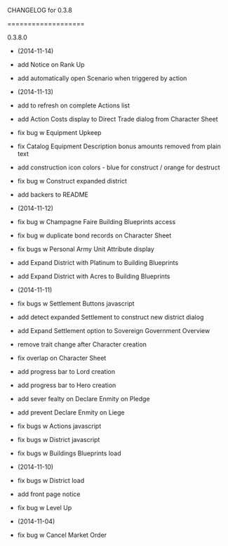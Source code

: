 CHANGELOG for 0.3.8

===================

0.3.8.0

* (2014-11-14)

 * add Notice on Rank Up
 * add automatically open Scenario when triggered by action

* (2014-11-13)

 * add to refresh on complete Actions list
 * add Action Costs display to Direct Trade dialog from Character Sheet
 * fix bug w Equipment Upkeep
 * fix Catalog Equipment Description bonus amounts removed from plain text
 * add construction icon colors - blue for construct / orange for destruct
 * fix bug w Construct expanded district
 * add backers to README

* (2014-11-12)

 * fix bug w Champagne Faire Building Blueprints access
 * fix bug w duplicate bond records on Character Sheet
 * fix bugs w Personal Army Unit Attribute display
 * add Expand District with Platinum to Building Blueprints
 * add Expand District with Acres to Building Blueprints

* (2014-11-11)

 * fix bugs w Settlement Buttons javascript
 * add detect expanded Settlement to construct new district dialog
 * add Expand Settlement option to Sovereign Government Overview
 * remove trait change after Character creation
 * fix overlap on Character Sheet
 * add progress bar to Lord creation
 * add progress bar to Hero creation
 * add sever fealty on Declare Enmity on Pledge
 * add prevent Declare Enmity on Liege
 * fix bugs w Actions javascript
 * fix bugs w District javascript
 * fix bugs w Buildings Blueprints load

* (2014-11-10)

 * fix bugs w District load
 * add front page notice
 * fix bug w Level Up

* (2014-11-04)

 * fix bug w Cancel Market Order
